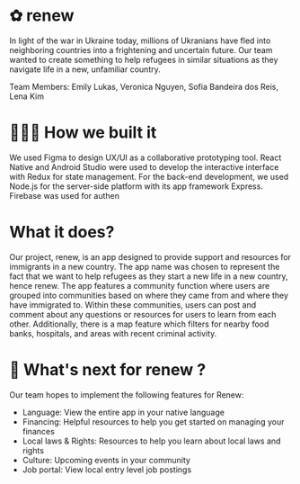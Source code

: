 
# ✿ renew
 
In light of the war in Ukraine today, millions of Ukranians have fled into neighboring countries into a frightening and uncertain future. Our team wanted to create something to help refugees in similar situations as they navigate life in a new, unfamiliar country. 


Team Members: Emily Lukas, Veronica Nguyen, Sofia Bandeira dos Reis, Lena Kim

# 👩🏻‍💻 How we built it

We used Figma to design UX/UI as a collaborative prototyping tool. React Native and Android Studio were used to develop the interactive interface with Redux for state management. For the back-end development, we used Node.js for the server-side platform with its app framework Express. Firebase was used for authen

# What it does?
Our project, renew, is an app designed to provide support and resources for immigrants in a new country. The app name was chosen to represent the fact that we want to help refugees as they start a new life in a new country, hence renew. The app features a community function where users are grouped into communities based on where they came from and where they have immigrated to. Within these communities, users can post and comment about any questions or resources for users to learn from each other. Additionally, there is a map feature which filters for nearby food banks, hospitals, and areas with recent criminal activity. 

# 💨 What's next for renew ?

Our team hopes to implement the following features for Renew:
- Language: View the entire app in your native language
- Financing: Helpful resources to help you get started on managing your finances
- Local laws & Rights: Resources to help you learn about local laws and rights 
- Culture: Upcoming events in your community
- Job portal: View local entry level job postings
